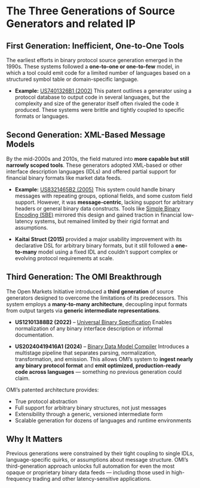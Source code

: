 # The Three Generations of Source Generators and related IP

## First Generation: Inefficient, One-to-One Tools

The earliest efforts in binary protocol source generation emerged in the 1990s. These systems followed a **one-to-one or one-to-few** model, in which a tool could emit code for a limited number of languages based on a structured symbol table or domain-specific language.

* **Example:** [US7401326B1 (2002)](https://patents.google.com/patent/US7401326B1/en)
  This patent outlines a generator using a protocol database to output code in several languages, but the complexity and size of the generator itself often rivaled the code it produced. These systems were brittle and tightly coupled to specific formats or languages.

## Second Generation: XML-Based Message Models

By the mid-2000s and 2010s, the field matured into **more capable but still narrowly scoped tools**. These generators adopted XML-based or other interface description languages (IDLs) and offered partial support for financial binary formats like market data feeds.

* **Example:** [US8321465B2 (2005)](https://patents.google.com/patent/US8321465B2/en)
  This system could handle binary messages with repeating groups, optional fields, and some custom field support. However, it was **message-centric**, lacking support for arbitrary headers or general binary data constructs. Tools like [Simple Binary Encoding (SBE)](https://github.com/real-logic/simple-binary-encoding) mirrored this design and gained traction in financial low-latency systems, but remained limited by their rigid format and assumptions.

* **Kaitai Struct (2015)** provided a major usability improvement with its declarative DSL for arbitrary binary formats, but it still followed a **one-to-many** model using a fixed IDL and couldn't support complex or evolving protocol requirements at scale.

## Third Generation: The OMI Breakthrough

The Open Markets Initiative introduced a **third generation** of source generators designed to overcome the limitations of its predecessors. This system employs a **many-to-many architecture**, decoupling input formats from output targets via **generic intermediate representations**.

* **US12101388B2 (2022)** – [Universal Binary Specification](https://patents.google.com/patent/US12101388B2/en)
  Enables normalization of any binary interface description or informal documentation.

* **US20240419416A1 (2024)** – [Binary Data Model Compiler](https://patents.google.com/patent/US20240419416A1/en)
  Introduces a multistage pipeline that separates parsing, normalization, transformation, and emission. This allows OMI’s system to **ingest nearly any binary protocol format** and **emit optimized, production-ready code across languages** — something no previous generation could claim.

OMI’s patented architecture provides:

* True protocol abstraction
* Full support for arbitrary binary structures, not just messages
* Extensibility through a generic, versioned intermediate form
* Scalable generation for dozens of languages and runtime environments

## Why It Matters

Previous generations were constrained by their tight coupling to single IDLs, language-specific quirks, or assumptions about message structure. OMI’s third-generation approach unlocks full automation for even the most opaque or proprietary binary data feeds — including those used in high-frequency trading and other latency-sensitive applications.
